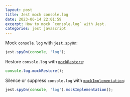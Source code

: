 ```yaml
---
layout: post
title: Jest mock console.log
date: 2023-06-14 22:01:59
excerpt: How to mock `console.log` with Jest.
categories: jest javascript
---
```


Mock `console.log` with [`jest.spyOn`](https://jestjs.io/docs/jest-object#jestspyonobject-methodname):

```js
jest.spyOn(console, 'log');
```

Restore `console.log` with [`mockRestore`](https://jestjs.io/docs/mock-function-api#mockfnmockrestore):

```js
console.log.mockRestore();
```

Silence or suppress `console.log` with [`mockImplementation`](https://jestjs.io/docs/mock-function-api#mockfnmockimplementationfn):

```js
jest.spyOn(console, 'log').mockImplementation();
```
